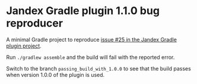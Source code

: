 # Jandex Gradle plugin 1.1.0 bug reproducer

A minimal Gradle project to reproduce [issue #25 in the Jandex Gradle plugin project](https://github.com/kordamp/jandex-gradle-plugin/issues/25).

Run `./gradlew assemble` and the build will fail with the reported error.

Switch to the branch `passing_build_with_1.0.0` to see that the build passes when version 1.0.0 of the plugin is used.
